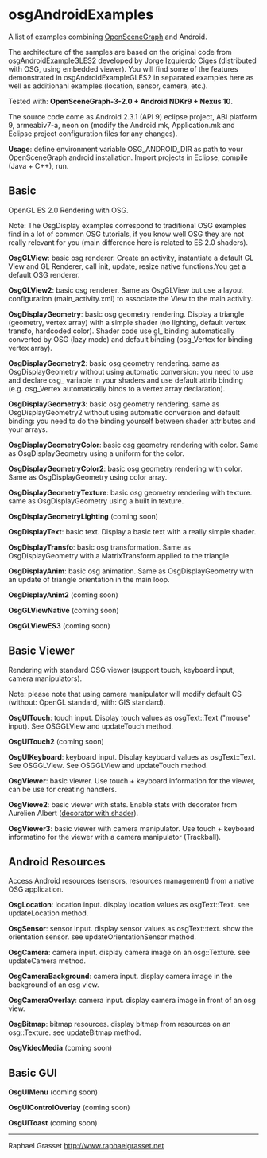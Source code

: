 osgAndroidExamples
==================

A list of examples combining [OpenSceneGraph](http://www.openscenegraph.com) and Android. 

The architecture of the samples are based on the original code from [osgAndroidExampleGLES2](https://github.com/openscenegraph/osg/tree/master/examples/osgAndroidExampleGLES2) developed by Jorge Izquierdo Ciges (distributed with OSG, using embedded viewer). 
You will find some of the features demonstrated in osgAndroidExampleGLES2 in separated examples here as well as additionanl examples (location, sensor, camera, etc.).


Tested with: **OpenSceneGraph-3-2.0 + Android NDKr9 + Nexus 10**.

The source code come as Android 2.3.1 (API 9) eclipse project, ABI platform 9, armeabiv7-a, neon on (modify the Android.mk, Application.mk
and Eclipse project configuration files for any changes).

**Usage**: define environment variable OSG_ANDROID_DIR as path to your OpenSceneGraph android installation. Import
projects in Eclipse, compile (Java + C++), run.

Basic
-----
OpenGL ES 2.0 Rendering with OSG.

Note: The OsgDisplay examples correspond to traditional OSG examples find in a lot of common OSG tutorials, if you know well OSG they are not really relevant for you (main difference here is related to ES 2.0 shaders).


**OsgGLView**: basic osg renderer. Create an activity, instantiate a default GL View and GL Renderer, call init, update, resize native functions.You get a default OSG renderer.

**OsgGLView2**: basic osg renderer. Same as OsgGLView but use a layout configuration (main_activity.xml) to associate the View to the main activity.

**OsgDisplayGeometry**: basic osg geometry rendering. Display a triangle (geometry, vertex array) with a simple shader (no lighting, default vertex transfo, hardcoded color). 
Shader code use gl_ binding automatically converted by OSG (lazy mode) and default binding (osg_Vertex for binding vertex array).

**OsgDisplayGeometry2**: basic osg geometry rendering. same as OsgDisplayGeometry without using automatic conversion: you need to use and declare osg_ variable in your shaders 
and use default attrib binding (e.g. osg_Vertex automatically binds to a vertex array declaration).

**OsgDisplayGeometry3**: basic osg geometry rendering. same as OsgDisplayGeometry2 without using automatic conversion and default binding: you need to do the binding yourself between
shader attributes and your arrays.

**OsgDisplayGeometryColor**: basic osg geometry rendering with color. Same as OsgDisplayGeometry using a uniform for the color.

**OsgDisplayGeometryColor2**: basic osg geometry rendering with color. Same as OsgDisplayGeometry using color array.

**OsgDisplayGeometryTexture**: basic osg geometry rendering with texture. same as OsgDisplayGeometry using a built in texture.

**OsgDisplayGeometryLighting** (coming soon)

**OsgDisplayText**: basic text. Display a basic text with a really simple shader.

**OsgDisplayTransfo**: basic osg transformation. Same as OsgDisplayGeometry with a MatrixTransform applied to the triangle.

**OsgDisplayAnim**: basic osg animation. Same as OsgDisplayGeometry with an update of triangle orientation in the main loop.

**OsgDisplayAnim2** (coming soon)

**OsgGLViewNative** (coming soon)

**OsgGLViewES3** (coming soon)


Basic Viewer
------------
Rendering with standard OSG viewer (support touch, keyboard input, camera manipulators).

Note: please note that using camera manipulator will modify default CS (without: OpenGL standard, with: GIS standard).

**OsgUITouch**: touch input. Display touch values as osgText::Text ("mouse" input). See OSGGLView and updateTouch method.

**OsgUITouch2** (coming soon)

**OsgUIKeyboard**: keyboard input. Display keyboard values as osgText::Text. See OSGGLView. See OSGGLView and updateTouch method.

**OsgViewer**: basic viewer. Use touch + keyboard information for the viewer, can be use for creating handlers.

**OsgViewe2**: basic viewer with stats. Enable stats with decorator from Aurelien Albert ([decorator with shader](http://lists.openscenegraph.org/pipermail/osg-submissions-openscenegraph.org/2013-February/009873.html)).

**OsgViewer3**: basic viewer with camera manipulator. Use touch + keyboard informatino for the viewer with a camera manipulator (Trackball).

Android Resources
-----------------
Access Android resources (sensors, resources management) from a native OSG application. 

**OsgLocation**: location input. display location values as osgText::Text. see updateLocation method.

**OsgSensor**: sensor input. display sensor values as osgText::text. show the orientation sensor. see updateOrientationSensor method.

**OsgCamera**: camera input. display camera image on an osg::Texture. see updateCamera method.

**OsgCameraBackground**: camera input. display camera image in the background of an osg view.

**OsgCameraOverlay**: camera input. display camera image in front of an osg view.

**OsgBitmap**: bitmap resources. display bitmap from resources on an osg::Texture. see updateBitmap method.

**OsgVideoMedia** (coming soon)


Basic GUI
---------

**OsgUIMenu**  (coming soon)

**OsgUIControlOverlay**  (coming soon)

**OsgUIToast**  (coming soon)


-------------------------------------
Raphael Grasset
http://www.raphaelgrasset.net
